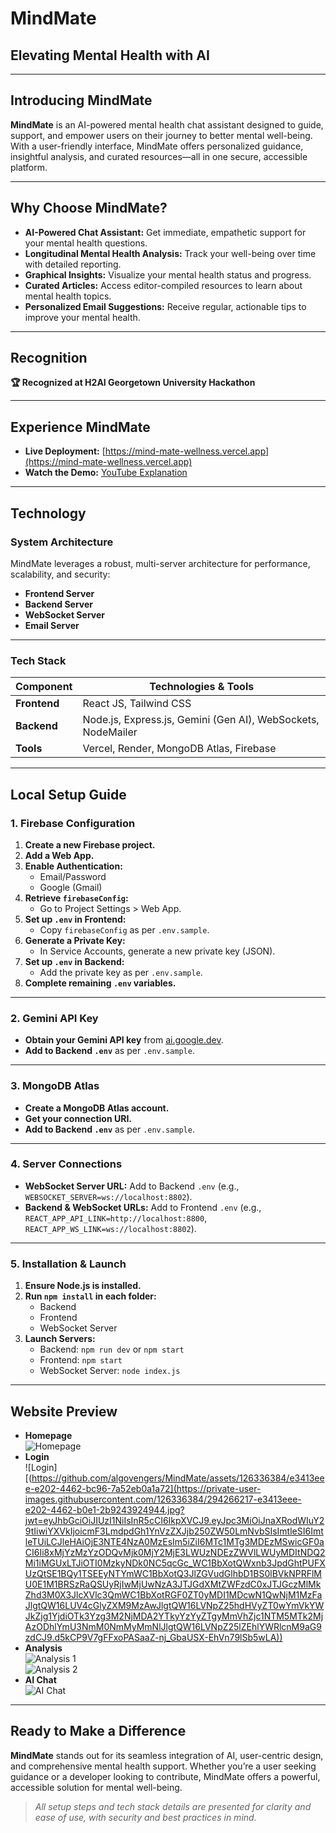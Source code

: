 # MindMate  
## Elevating Mental Health with AI

---

## Introducing MindMate

**MindMate** is an AI-powered mental health chat assistant designed to guide, support, and empower users on their journey to better mental well-being. With a user-friendly interface, MindMate offers personalized guidance, insightful analysis, and curated resources—all in one secure, accessible platform.

---

## Why Choose MindMate?

- **AI-Powered Chat Assistant:** Get immediate, empathetic support for your mental health questions.
- **Longitudinal Mental Health Analysis:** Track your well-being over time with detailed reporting.
- **Graphical Insights:** Visualize your mental health status and progress.
- **Curated Articles:** Access editor-compiled resources to learn about mental health topics.
- **Personalized Email Suggestions:** Receive regular, actionable tips to improve your mental health.

---

## Recognition

**🏆 Recognized at H2AI Georgetown University Hackathon**

---

## Experience MindMate

- **Live Deployment:** [https://mind-mate-wellness.vercel.app](https://mind-mate-wellness.vercel.app)
- **Watch the Demo:** [YouTube Explanation](https://www.youtube.com/watch?v=fUD5HcZhtQI)

---

## Technology

### System Architecture

MindMate leverages a robust, multi-server architecture for performance, scalability, and security:

- **Frontend Server**
- **Backend Server**
- **WebSocket Server**
- **Email Server**

---

### Tech Stack

| Component      | Technologies & Tools                |
|----------------|-------------------------------------|
| **Frontend**   | React JS, Tailwind CSS              |
| **Backend**    | Node.js, Express.js, Gemini (Gen AI), WebSockets, NodeMailer |
| **Tools**      | Vercel, Render, MongoDB Atlas, Firebase |

---

## Local Setup Guide

### 1. Firebase Configuration

1. **Create a new Firebase project.**
2. **Add a Web App.**
3. **Enable Authentication:**  
   - Email/Password  
   - Google (Gmail)
4. **Retrieve `firebaseConfig`:**  
   - Go to Project Settings > Web App.
5. **Set up `.env` in Frontend:**  
   - Copy `firebaseConfig` as per `.env.sample`.
6. **Generate a Private Key:**  
   - In Service Accounts, generate a new private key (JSON).
7. **Set up `.env` in Backend:**  
   - Add the private key as per `.env.sample`.
8. **Complete remaining `.env` variables.**

---

### 2. Gemini API Key

- **Obtain your Gemini API key** from [ai.google.dev](https://ai.google.dev).
- **Add to Backend `.env`** as per `.env.sample`.

---

### 3. MongoDB Atlas

- **Create a MongoDB Atlas account.**
- **Get your connection URI.**
- **Add to Backend `.env`** as per `.env.sample`.

---

### 4. Server Connections

- **WebSocket Server URL:** Add to Backend `.env` (e.g., `WEBSOCKET_SERVER=ws://localhost:8802`).
- **Backend & WebSocket URLs:** Add to Frontend `.env` (e.g., `REACT_APP_API_LINK=http://localhost:8800`, `REACT_APP_WS_LINK=ws://localhost:8802`).

---

### 5. Installation & Launch

1. **Ensure Node.js is installed.**
2. **Run `npm install` in each folder:**  
   - Backend  
   - Frontend  
   - WebSocket Server
3. **Launch Servers:**  
   - Backend: `npm run dev` or `npm start`
   - Frontend: `npm start`
   - WebSocket Server: `node index.js`

---

## Website Preview

- **Homepage**  
  ![Homepage](https://github.com/algovengers/MindMate/assets/126336384/c7810ff6-73e2-4b17-bbd3-1f5c3761febf)
- **Login**  
  ![Login][(https://github.com/algovengers/MindMate/assets/126336384/e3413eee-e202-4462-bc96-7a52eb0a1a72](https://private-user-images.githubusercontent.com/126336384/294266217-e3413eee-e202-4462-b0e1-2b9243924944.jpg?jwt=eyJhbGciOiJIUzI1NiIsInR5cCI6IkpXVCJ9.eyJpc3MiOiJnaXRodWIuY29tIiwiYXVkIjoicmF3LmdpdGh1YnVzZXJjb250ZW50LmNvbSIsImtleSI6ImtleTUiLCJleHAiOjE3NTE4NzA0MzEsIm5iZiI6MTc1MTg3MDEzMSwicGF0aCI6Ii8xMjYzMzYzODQvMjk0MjY2MjE3LWUzNDEzZWVlLWUyMDItNDQ2Mi1iMGUxLTJiOTI0MzkyNDk0NC5qcGc_WC1BbXotQWxnb3JpdGhtPUFXUzQtSE1BQy1TSEEyNTYmWC1BbXotQ3JlZGVudGlhbD1BS0lBVkNPRFlMU0E1M1BRSzRaQSUyRjIwMjUwNzA3JTJGdXMtZWFzdC0xJTJGczMlMkZhd3M0X3JlcXVlc3QmWC1BbXotRGF0ZT0yMDI1MDcwN1QwNjM1MzFaJlgtQW16LUV4cGlyZXM9MzAwJlgtQW16LVNpZ25hdHVyZT0wYmVkYWJkZjg1YjdiOTk3Yzg3M2NjMDA2YTkyYzYyZTgyMmVhZjc1NTM5MTk2MjAzODhlYmU3NmM0NmMyMmNlJlgtQW16LVNpZ25lZEhlYWRlcnM9aG9zdCJ9.d5kCP9V7gFFxoPASaaZ-nj_GbaUSX-EhVn79lSb5wLA))
- **Analysis**  
  ![Analysis 1](https://github.com/algovengers/MindMate/assets/126336384/a6145724-1519-4073-9b43-17f308494b68)  
  ![Analysis 2](https://github.com/algovengers/MindMate/assets/126336384/cbdb3501-5a2c-4c2e-ae05-bf25973aa334)
- **AI Chat**  
  ![AI Chat](https://github.com/algovengers/MindMate/assets/126336384/a2653f47-045b-41ce-951e-da36286240fc)

---

## Ready to Make a Difference

**MindMate** stands out for its seamless integration of AI, user-centric design, and comprehensive mental health support. Whether you’re a user seeking guidance or a developer looking to contribute, MindMate offers a powerful, accessible solution for mental well-being.

> *All setup steps and tech stack details are presented for clarity and ease of use, with security and best practices in mind.*
